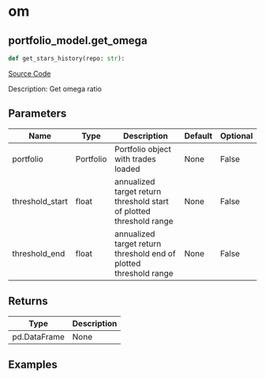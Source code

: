 # om

## portfolio_model.get_omega

```python
def get_stars_history(repo: str):
```
[Source Code](https://github.com/OpenBB-finance/OpenBBTerminal/tree/main/openbb_terminal/portfolio/portfolio_model.py#L1756)

Description: Get omega ratio

## Parameters

| Name | Type | Description | Default | Optional |
| ---- | ---- | ----------- | ------- | -------- |
| portfolio | Portfolio | Portfolio object with trades loaded | None | False |
| threshold_start | float | annualized target return threshold start of plotted threshold range | None | False |
| threshold_end | float | annualized target return threshold end of plotted threshold range | None | False |

## Returns

| Type | Description |
| ---- | ----------- |
| pd.DataFrame | None |

## Examples

